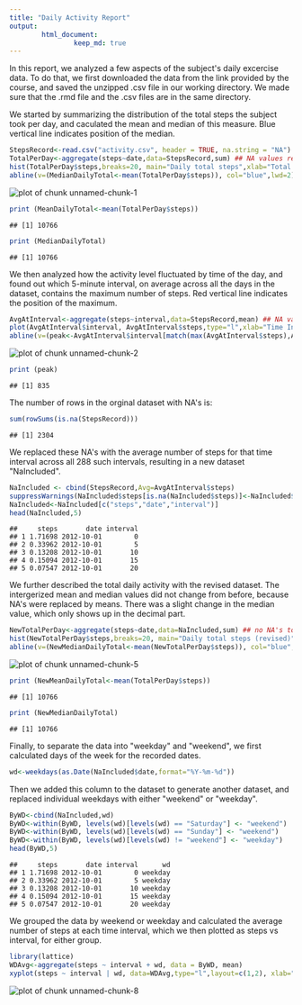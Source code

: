 ```yaml
---
title: "Daily Activity Report"
output: 
        html_document:
                keep_md: true
---
```


In this report, we analyzed a few aspects of the subject's daily excercise data. To do that, we first downloaded the data from the link provided by the course, and saved the unzipped .csv file in our working directory. We made sure that the .rmd file and the .csv files are in the same directory.

We started by summarizing the distribution of the total steps the subject took per day, and caculated the mean and median of this measure. Blue vertical line indicates position of the median.


```r
StepsRecord<-read.csv("activity.csv", header = TRUE, na.string = "NA")
TotalPerDay<-aggregate(steps~date,data=StepsRecord,sum) ## NA values removed by using the formula flavor of the aggregate function
hist(TotalPerDay$steps,breaks=20, main="Daily total steps",xlab="Total steps per day")
abline(v=(MedianDailyTotal<-mean(TotalPerDay$steps)), col="blue",lwd=2)
```

![plot of chunk unnamed-chunk-1](figure/unnamed-chunk-1.png) 

```r
print (MeanDailyTotal<-mean(TotalPerDay$steps))
```

```
## [1] 10766
```

```r
print (MedianDailyTotal)
```

```
## [1] 10766
```

We then analyzed how the activity level fluctuated by time of the day, and found out which 5-minute interval, on average across all the days in the dataset, contains the maximum number of steps. Red vertical line indicates the position of the maximum.


```r
AvgAtInterval<-aggregate(steps~interval,data=StepsRecord,mean) ## NA values automatically removed
plot(AvgAtInterval$interval, AvgAtInterval$steps,type="l",xlab="Time Interval (min)", ylab="Steps")
abline(v=(peak<-AvgAtInterval$interval[match(max(AvgAtInterval$steps),AvgAtInterval$steps)]), col="red", lwd=2)
```

![plot of chunk unnamed-chunk-2](figure/unnamed-chunk-2.png) 

```r
print (peak)
```

```
## [1] 835
```
The number of rows in the orginal dataset with NA's is:

```r
sum(rowSums(is.na(StepsRecord)))
```

```
## [1] 2304
```
We replaced these NA's with the average number of steps for that time interval across all 288 such intervals, resulting in a new dataset "NaIncluded".

```r
NaIncluded <- cbind(StepsRecord,Avg=AvgAtInterval$steps)
suppressWarnings(NaIncluded$steps[is.na(NaIncluded$steps)]<-NaIncluded$Avg)
NaIncluded<-NaIncluded[c("steps","date","interval")]
head(NaIncluded,5)
```

```
##     steps       date interval
## 1 1.71698 2012-10-01        0
## 2 0.33962 2012-10-01        5
## 3 0.13208 2012-10-01       10
## 4 0.15094 2012-10-01       15
## 5 0.07547 2012-10-01       20
```
We further described the total daily activity with the revised dataset. The intergerized mean and median values did not change from before, because NA's were replaced by means. There was a slight change in the median value, which only shows up in the decimal part.

```r
NewTotalPerDay<-aggregate(steps~date,data=NaIncluded,sum) ## no NA's to remove
hist(NewTotalPerDay$steps,breaks=20, main="Daily total steps (revised)",xlab="Total steps per day")
abline(v=(NewMedianDailyTotal<-mean(NewTotalPerDay$steps)), col="blue",lwd=2)
```

![plot of chunk unnamed-chunk-5](figure/unnamed-chunk-5.png) 

```r
print (NewMeanDailyTotal<-mean(TotalPerDay$steps))
```

```
## [1] 10766
```

```r
print (NewMedianDailyTotal)
```

```
## [1] 10766
```
Finally, to separate the data into "weekday" and "weekend", we first calculated days of the week for the recorded dates.

```r
wd<-weekdays(as.Date(NaIncluded$date,format="%Y-%m-%d"))
```
Then we added this column to the dataset to generate another dataset, and replaced individual weekdays with either "weekend" or "weekday".

```r
ByWD<-cbind(NaIncluded,wd)
ByWD<-within(ByWD, levels(wd)[levels(wd) == "Saturday"] <- "weekend")
ByWD<-within(ByWD, levels(wd)[levels(wd) == "Sunday"] <- "weekend")
ByWD<-within(ByWD, levels(wd)[levels(wd) != "weekend"] <- "weekday")
head(ByWD,5)
```

```
##     steps       date interval      wd
## 1 1.71698 2012-10-01        0 weekday
## 2 0.33962 2012-10-01        5 weekday
## 3 0.13208 2012-10-01       10 weekday
## 4 0.15094 2012-10-01       15 weekday
## 5 0.07547 2012-10-01       20 weekday
```
We grouped the data by weekend or weekday and calculated the average number of steps at each time interval, which we then plotted as steps vs interval, for either group.

```r
library(lattice)
WDAvg<-aggregate(steps ~ interval + wd, data = ByWD, mean)
xyplot(steps ~ interval | wd, data=WDAvg,type="l",layout=c(1,2), xlab="Interval", ylab="Number of steps")
```

![plot of chunk unnamed-chunk-8](figure/unnamed-chunk-8.png) 
